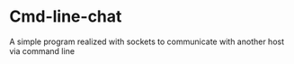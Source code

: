 # Cmd-line-chat
A simple program realized with sockets to communicate with another host via command line
